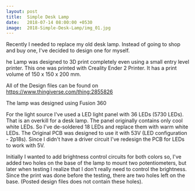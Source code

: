 ```yaml
---
layout: post
title:  Simple Desk Lamp
date:   2018-07-14 08:00:00 +0530
image:  2018-Simple-Desk-Lamp/img_01.jpg
---
```

Recently I needed to replace my old desk lamp. Instead of going to shop and buy one, I've decided to design one for myself. 

he Lamp was designed to 3D print completely even using a small entry level printer. This one was printed with Creality Ender 2 Printer. It has a print volume of 150 x 150 x 200 mm.

All of the Design files can be found on https://www.thingiverse.com/thing:2855826

The lamp was designed using Fusion 360

For the light source I've used a LED light panel with 36 LEDs (5730 LEDs). That is an overkill for a desk lamp. The panel originally contains only cool white LEDs. So I've de-soldered 18 LEDs and replace them with warm white LEDs. The Original PCB was designed to use it with 53V (LED configuration - 2p18s). Since I didn't have a driver circuit I've redesign the PCB for LEDs to work with 5V.

Initially I wanted to add brightness control circuits for both colors so, I've added two holes on the base of the lamp to mount two potentiometers, but later when testing I realize that I don't really need to control the brightness. Since the print was done before the testing, there are two holes left on the base. (Posted design files does not contain these holes).